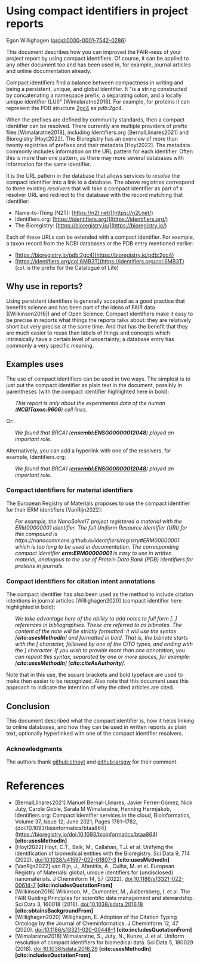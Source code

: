 # Using compact identifiers in project reports

Egon Willighagen ([orcid:0000-0001-7542-0286](https://bioregistry.io/orcid:0000-0001-7542-0286))

This document describes how you can improved the FAIR-ness of your project report by using
compact identifiers. Of course, it can be applied to any other document too and has been used
in, for example, journal articles and online documentation already.

Compact identifiers find a balance between compactness in writing and being a persistent, unique,
and global identifier. It "is a string constructed by concatenating a namespace prefix, a separating colon,
and a locally unique identifier (LUI)" [Wimalaratne2018]. For example, for proteins it can
represent the PDB structure [2gc4](https://bioregistry.io/pdb:2gc4) as *pdb:2gc4*.

When the prefixes are defined by community standards, then a compact identifier can be resolved.
There currently are multiple providers of prefix files [Wimalaratne2018], including Identifiers.org [BernalLlinares2021]
and Bioregistry [Hoyt2022]. The Bioregistry has an overview of more than twenty registries
of prefixes and their metadata [Hoyt2022]. The metadata commonly includes information on the
URL pattern for each identifier. Often this is more than one pattern, as there may more several
databases with information for the same identifier.

It is the URL pattern in the database that allows services to *resolve* the compact identifier
into a link to a database. The above registries correspond to three existing *resolvers* that will take a compact
identifier as part of a resolver URL and redirect to the database with the record matching
that identifier:

* Name-to-Thing (N2T): [https://n2t.net/](https://n2t.net/)
* Identifiers.org: [https://identifiers.org/](https://identifiers.org/)
* The Bioregistry: [https://bioregistry.io/](https://bioregistry.io/)

Each of these URLs can be extended with a compact identifier. For example, a taxon record
from the NCBI databases or the PDB entry mentioned earlier:

* [https://bioregistry.io/pdb:2gc4](https://bioregistry.io/pdb:2gc4)
* [https://identifiers.org/col:6MB3T](https://identifiers.org/col:6MB3T) (`col` is the prefix for the Catalogue of Life)

## Why use in reports?

Using persistent identifiers is generally accepted as a good practice that benefits science
and has been part of the ideas of FAIR data ([Wilkinson2016]) and of Open Science. Compact
identifiers make it easy to be precise in reports what things the reports talks about: they
are relatively short but very precise at the same time. And that has the benefit that they
are much easier to reuse than labels of things and concepts which intrinsically have a certain
level of uncertainty; a database entry has commonly a very specific meaning.

## Examples uses

The use of compact identifiers can be used in two ways. The simplest is to just put the
compact identifier as plain text in the document, possibly in parentheses
(with the compact identifier highlighted here in bold):

<ul>
  <i>This report is only about the experimental data of the human (<b>NCBITaxon:9606</b>) cell lines.</i>
</ul>

Or:

<ul>
  <i>We found that BRCA1 (<b>ensembl:ENSG00000012048</b>) played an important role.</i>
</ul>

Alternatively, you can add a hyperlink with one of the resolvers, for example, Identifiers.org:

<ul>
  <i>We found that BRCA1 (<b><a href="https://identifiers.org/ensembl:ENSG00000012048">ensembl:ENSG00000012048</a></b>) played an important role.</i>
</ul>

### Compact identifiers for material identifiers

The European Registry of Materials proposes to use the compact identifier for their
ERM identifiers [VanRijn2022]:

<ul>
  <i>
    For example, the NanoSolveIT project registered a material with the ERM00000001 identifier.
    The full Uniform Resource Identifier (URI) for this compound is
    https://nanocommons.github.io/identifiers/registry#ERM00000001 which is too long to be used
    in documentation. The corresponding compact identifier <b>erm:ERM00000001</b> is easy to use in written
    material, analogous to the use of Protein Data Bank (PDB) identifiers for proteins in journals.
  </i>
</ul>

### Compact identifiers for citation intent annotations

The compact identifier has also been used as the method to include citation intentions in journal
articles [Willighagen2020] (compact identifier here highlighted in bold):

<ul>
  <i>
    We take advantage here of the ability to add notes to full form [..] references in bibliographies.
    These are referred to as bibnotes. The content of the note will be strictly formatted: it will use
    the syntax [<b>cito:usesMethodIn</b>] and formatted in bold. That is, the bibnote starts with the
    [ character, followed by one of the CiTO types, and ending with the ] character. If you wish to
    provide more than one annotation, you can repeat this syntax, separated by one or more spaces,
    for example: [<b>cito:usesMethodIn</b>] [<b>cito:citeAsAuthority</b>].
  </i>
</ul>

Note that in this use, the square brackets and bold typeface are used to make then easier to
be recognized. Also note that this document uses this approach to indicate the intention of
why the cited articles are cited.

## Conclusion

This document described what the compact identifier is, how it helps linking to online
databases, and how they can be used in written reports as plain text, optionally
hyperlinked with one of the compact identifier resolvers.

### Acknowledgments

The authors thank [github:cthoyt](https://n2t.net/github:cthoyt) and [github:larsgw](https://n2t.net/github:larsgw)
for their comment.

# References

* [BernalLlinares2021] Manuel Bernal-Llinares, Javier Ferrer-Gómez, Nick Juty, Carole Goble, Sarala M Wimalaratne, Henning Hermjakob, Identifiers.org: Compact Identifier services in the cloud, Bioinformatics, Volume 37, Issue 12, June 2021, Pages 1781–1782, {doi:10.1093/bioinformatics/btaa864](https://bioregistry.io/doi:10.1093/bioinformatics/btaa864) <b>[cito:usesMethodIn]</b>
* [Hoyt2022] Hoyt, C.T., Balk, M., Callahan, T.J. et al. Unifying the identification of biomedical entities with the Bioregistry. Sci Data 9, 714 (2022). [doi:10.1038/s41597-022-01807-3](https://bioregistry.io/doi:10.1038/s41597-022-01807-3) <b>[cito:usesMethodIn]</b>
* [VanRijn2022] van Rijn, J., Afantitis, A., Culha, M. et al. European Registry of Materials: global, unique identifiers for (undisclosed) nanomaterials. J Cheminform 14, 57 (2022). [doi:10.1186/s13321-022-00614-7](https://bioregistry.io/doi:10.1186/s13321-022-00614-7)  <b>[cito:includesQuotationFrom]</b>
* [Wilkinson2016] Wilkinson, M., Dumontier, M., Aalbersberg, I. et al. The FAIR Guiding Principles for scientific data management and stewardship. Sci Data 3, 160018 (2016). [doi:10.1038/sdata.2016.18](https://bioregistry.io/doi:10.1038/sdata.2016.18) <b>[cito:obtainsBackgroundFrom]</b>
* [Willighagen2020] Willighagen, E. Adoption of the Citation Typing Ontology by the Journal of Cheminformatics. J Cheminform 12, 47 (2020). [doi:10.1186/s13321-020-00448-1](https://bioregistry.io/doi:10.1186/s13321-020-00448-1) <b>[cito:includesQuotationFrom]</b>
* [Wimalaratne2018] Wimalaratne, S., Juty, N., Kunze, J. et al. Uniform resolution of compact identifiers for biomedical data. Sci Data 5, 180029 (2018). [doi:10.1038/sdata.2018.29](https://bioregistry.io/doi:10.1038/sdata.2018.29) <b>[cito:usesMethodIn]</b> <b>[cito:includesQuotationFrom]</b>

